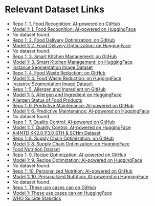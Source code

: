 # Relevant Dataset Links

- [Repo 1: 1. Food Recognition: AI-powered on GitHub](https://github.com/search?q=1.+Food+Recognition:+AI-powered)
- [Model 1: 1. Food Recognition: AI-powered on HuggingFace](https://huggingface.co/models?search=1.+Food+Recognition:+AI-powered)
- No dataset found.
- [Repo 1: 2. Food Delivery Optimization: on GitHub](https://github.com/search?q=2.+Food+Delivery+Optimization:)
- [Model 1: 2. Food Delivery Optimization: on HuggingFace](https://huggingface.co/models?search=2.+Food+Delivery+Optimization:)
- No dataset found.
- [Repo 1: 3. Smart Kitchen Management: on GitHub](https://github.com/search?q=3.+Smart+Kitchen+Management:)
- [Model 1: 3. Smart Kitchen Management: on HuggingFace](https://huggingface.co/models?search=3.+Smart+Kitchen+Management:)
- [Instance Segmentation Image Dataset](https://www.kaggle.com/datasets/annsanababy/instance-segmentation-image-dataset)
- [Repo 1: 4. Food Waste Reduction: on GitHub](https://github.com/search?q=4.+Food+Waste+Reduction:)
- [Model 1: 4. Food Waste Reduction: on HuggingFace](https://huggingface.co/models?search=4.+Food+Waste+Reduction:)
- [Instance Segmentation Image Dataset](https://www.kaggle.com/datasets/annsanababy/instance-segmentation-image-dataset)
- [Repo 1: 5. Allergen and Ingredient on GitHub](https://github.com/search?q=5.+Allergen+and+Ingredient)
- [Model 1: 5. Allergen and Ingredient on HuggingFace](https://huggingface.co/models?search=5.+Allergen+and+Ingredient)
- [Allergen Status of Food Products](https://www.kaggle.com/datasets/nandhanasuresh/allergen-status-of-food-products)
- [Repo 1: 6. Predictive Maintenance: AI-powered on GitHub](https://github.com/search?q=6.+Predictive+Maintenance:+AI-powered)
- [Model 1: 6. Predictive Maintenance: AI-powered on HuggingFace](https://huggingface.co/models?search=6.+Predictive+Maintenance:+AI-powered)
- No dataset found.
- [Repo 1: 7. Quality Control: AI-powered on GitHub](https://github.com/search?q=7.+Quality+Control:+AI-powered)
- [Model 1: 7. Quality Control: AI-powered on HuggingFace](https://huggingface.co/models?search=7.+Quality+Control:+AI-powered)
- [AI4NTD KK2.0 P3.0 STH & SCHm Dataset](https://www.kaggle.com/datasets/peterkward/ai4ntd-p3)
- [Repo 1: 8. Supply Chain Optimization: on GitHub](https://github.com/search?q=8.+Supply+Chain+Optimization:)
- [Model 1: 8. Supply Chain Optimization: on HuggingFace](https://huggingface.co/models?search=8.+Supply+Chain+Optimization:)
- [Food Nutrition Dataset](https://www.kaggle.com/datasets/utsavdey1410/food-nutrition-dataset)
- [Repo 1: 9. Recipe Optimization: AI-powered on GitHub](https://github.com/search?q=9.+Recipe+Optimization:+AI-powered)
- [Model 1: 9. Recipe Optimization: AI-powered on HuggingFace](https://huggingface.co/models?search=9.+Recipe+Optimization:+AI-powered)
- No dataset found.
- [Repo 1: 10. Personalized Nutrition: AI-powered on GitHub](https://github.com/search?q=10.+Personalized+Nutrition:+AI-powered)
- [Model 1: 10. Personalized Nutrition: AI-powered on HuggingFace](https://huggingface.co/models?search=10.+Personalized+Nutrition:+AI-powered)
- No dataset found.
- [Repo 1: These use cases can on GitHub](https://github.com/search?q=These+use+cases+can)
- [Model 1: These use cases can on HuggingFace](https://huggingface.co/models?search=These+use+cases+can)
- [WHO Suicide Statistics](https://www.kaggle.com/datasets/szamil/who-suicide-statistics)

